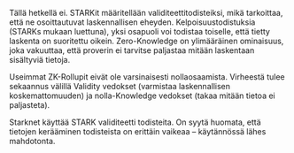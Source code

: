 Tällä hetkellä ei. STARKit määritellään validiteettitodisteiksi, mikä tarkoittaa, että ne osoittautuvat laskennallisen eheyden. Kelpoisuustodistuksia (STARKs mukaan luettuna), yksi osapuoli voi todistaa toiselle, että tietty laskenta on suoritettu oikein. Zero-Knowledge on ylimääräinen ominaisuus, joka vakuuttaa, että proverin ei tarvitse paljastaa mitään laskentaan sisältyviä tietoja.

Useimmat ZK-Rollupit eivät ole varsinaisesti nollaosaamista. Virheestä tulee sekaannus välillä Validity vedokset (varmistaa laskennallisen koskemattomuuden) ja nolla-Knowledge vedokset (takaa mitään tietoa ei paljasteta).

Starknet käyttää STARK validiteetti todisteita. On syytä huomata, että tietojen kerääminen todisteista on erittäin vaikeaa – käytännössä lähes mahdotonta.